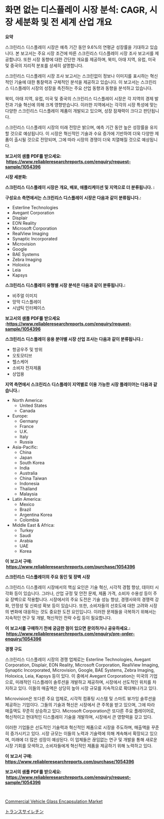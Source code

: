 <p><h1>화면 없는 디스플레이 시장 분석: CAGR, 시장 세분화 및 전 세계 산업 개요</h1></p><p><strong>요약</strong></p>
<p><p>스크린리스 디스플레이 시장은 예측 기간 동안 9.6%의 연평균 성장률을 기대하고 있습니다. 본 보고서는 주요 시장 조건에 따른 스크린리스 디스플레이 시장 조사 보고서를 제공합니다. 또한 시장 동향에 대한 간단한 개요를 제공하며, 북미, 아태 지역, 유럽, 미국 및 중국의 지리적 분포를 상세히 설명합니다. </p><p>스크린리스 디스플레이 시장 조사 보고서는 스크린없이 정보나 이미지를 표시하는 혁신적인 기술에 대한 통찰력과 구체적인 분석을 제공하고 있습니다. 이 보고서는 스크린리스 디스플레이 시장의 성장을 촉진하는 주요 산업 동향과 동향을 분석하고 있습니다.</p><p>북미, 아태 지역, 유럽, 미국 및 중국의 스크린리스 디스플레이 시장은 각 지역의 경제 발전과 기술 혁신에 의해 크게 영향받습니다. 이러한 지역에서는 각각의 시장 특성에 맞는 다양한 스크린리스 디스플레이 제품이 개발되고 있으며, 성장 잠재력이 크다고 판단됩니다.</p><p>스크린리스 디스플레이 시장의 미래 전망은 밝으며, 예측 기간 동안 높은 성장률을 유지할 것으로 예상됩니다. 이 시장은 혁신적인 기술과 수요 증가에 기반하여 더욱 다양한 제품이 출시될 것으로 전망되며, 그에 따라 시장의 경쟁이 더욱 치열해질 것으로 예상됩니다.</p></p>
<p><strong>보고서의 샘플 PDF를 받으세요: &nbsp;<a href="https://www.reliableresearchreports.com/enquiry/request-sample/1054396">https://www.reliableresearchreports.com/enquiry/request-sample/1054396</a></strong></p>
<p><strong>시장 세분화:</strong></p>
<p><strong> 스크린리스 디스플레이 시장은 개요, 배포, 애플리케이션 및 지역으로 더 분류됩니다. :</strong></p>
<p><strong>구성요소 측면에서는 스크린리스 디스플레이 시장은 다음과 같이 분류됩니다.:</strong></p>
<p><ul><li>Esterline Technologies</li><li>Avegant Corporation</li><li>Displair</li><li>EON Reality</li><li>Microsoft Corporation</li><li>RealView Imaging</li><li>Synaptic Incorporated</li><li>Microvision</li><li>Google</li><li>BAE Systems</li><li>Zebra Imaging</li><li>Holoxica</li><li>Leia</li><li>Kapsys</li></ul></p>
<p><strong> 스크린리스 디스플레이 유형별 시장 분석은 다음과 같이 분류됩니다.:</strong></p>
<p><ul><li>비주얼 이미지</li><li>망막 디스플레이</li><li>시냅틱 인터페이스</li></ul></p>
<p><strong>보고서의 샘플 PDF를 받으세요 :<a href="https://www.reliableresearchreports.com/enquiry/request-sample/1054396">https://www.reliableresearchreports.com/enquiry/request-sample/1054396</a></strong></p>
<p><strong> 스크린리스 디스플레이 응용 분야별 시장 산업 조사는 다음과 같이 분류됩니다.:</strong></p>
<p><ul><li>항공우주 및 방위</li><li>오토모티브</li><li>헬스케어</li><li>소비자 전자제품</li><li>상업용</li></ul></p>
<p><strong>지역 측면에서 스크린리스 디스플레이 지역별로 이용 가능한 시장 플레이어는 다음과 같습니다.:</strong></p>
<p><ul>
    <li>
        North America:
        <ul>
            <li>United States</li>
            <li>Canada</li>
        </ul>
    </li>
    <li>
        Europe:
        <ul>
            <li>Germany</li>
            <li>France</li>
            <li>U.K.</li>
            <li>Italy</li>
            <li>Russia</li>
        </ul>
    </li>
    <li>
        Asia-Pacific:
        <ul>
            <li>China</li>
            <li>Japan</li>
            <li>South Korea</li>
            <li>India</li>
            <li>Australia</li>
            <li>China Taiwan</li>
            <li>Indonesia</li>
            <li>Thailand</li>
            <li>Malaysia</li>
        </ul>
    </li>
    <li>
        Latin America:
        <ul>
            <li>Mexico</li>
            <li>Brazil</li>
            <li>Argentina Korea</li>
            <li>Colombia</li>
        </ul>
    </li>
    <li>
        Middle East & Africa:
        <ul>
            <li>Turkey</li>
            <li>Saudi</li>
            <li>Arabia</li>
            <li>UAE</li>
            <li>Korea</li>
        </ul>
    </li>
    </ul></p>
<p><strong>이 보고서 구매: &nbsp;<a href="https://www.reliableresearchreports.com/purchase/1054396">https://www.reliableresearchreports.com/purchase/1054396</a></strong></p>
<p><strong>스크린리스 디스플레이의 주요 동인 및 장벽 시장</strong></p>
<p><p>스크린리스 디스플레이 시장에서의 핵심 요인은 기술 혁신, 시각적 경험 향상, 데이터 시각화 등이 있습니다. 그러나, 산업 규정 및 안전 문제, 제품 가격, 소비자 수용성 등이 주요 장벽으로 작용합니다. 시장에서의 주요 도전은 기술 성능 향상, 경쟁사와의 경쟁력 강화, 안정성 및 신뢰성 확보 등이 있습니다. 또한, 소비자들의 선호도에 대한 고려와 시장의 변화에 대응하는 것도 중요한 도전 요인입니다. 이러한 문제들을 극복하기 위해서는 지속적인 연구 및 개발, 혁신적인 전략 수립 등이 필요합니다.</p></p>
<p><strong>이 보고서를 구매하기 전에 궁금한 점이 있으면 문의하거나 공유하세요.: &nbsp;<a href="https://www.reliableresearchreports.com/enquiry/pre-order-enquiry/1054396">https://www.reliableresearchreports.com/enquiry/pre-order-enquiry/1054396</a></strong></p>
<p><strong>경쟁 구도</strong></p>
<p><p>스크린리스 디스플레이 시장의 경쟁 업체로는 Esterline Technologies, Avegant Corporation, Displair, EON Reality, Microsoft Corporation, RealView Imaging, Synaptic Incorporated, Microvision, Google, BAE Systems, Zebra Imaging, Holoxica, Leia, Kapsys 등이 있다. 이 중에서 Avegant Corporation는 미국의 기업으로, 미래적인 디스플레이 솔루션을 개발하고 제공하며, 시장에서 선도적인 위치를 차지하고 있다. 이들의 매출액은 상당히 높아 시장 규모를 지속적으로 확대해나가고 있다.</p><p>Microvision은 또다른 주요 업체로, 시각적 컴퓨팅 시스템 및 스마트 뷰가잉 솔루션을 제공하는 기업이다. 그들의 기술과 혁신은 시장에서 큰 주목을 받고 있으며, 그에 따라 매출액도 꾸준히 상승하고 있다. Microsoft Corporation은 또다른 주요 플레이어로, 혁신적이고 현대적인 디스플레이 기술을 개발하며, 시장에서 큰 영향력을 갖고 있다.</p><p>이러한 기업들은 선도적인 기술력과 혁신적인 제품으로 시장을 주도하며, 매출액을 꾸준히 증가시키고 있다. 시장 규모는 이들의 노력과 기술력에 의해 계속해서 확장되고 있으며, 미래에 더 많은 성장이 예상된다. 이 업체들은 끊임없는 연구 및 개발을 통해 새로운 시장 기회를 모색하고, 소비자들에게 혁신적인 제품을 제공하기 위해 노력하고 있다.</p></p>
<p><strong>이 보고서 구매: &nbsp; <a href="https://www.reliableresearchreports.com/purchase/1054396">https://www.reliableresearchreports.com/purchase/1054396</a></strong></p>
<p><strong>보고서의 샘플 PDF를 받으세요: &nbsp;<a href="https://www.reliableresearchreports.com/enquiry/request-sample/1054396">https://www.reliableresearchreports.com/enquiry/request-sample/1054396</a></strong><strong></strong></p>
<p>&nbsp;</p>
<p><p><a href="https://automatic-knee-4c7.notion.site/Commercial-Vehicle-Glass-Encapsulation-Market-Offer-Valuable-Insights-into-Market-Size-Market-Share-534f737f457941c7805a4c7a7331096b">Commercial Vehicle Glass Encapsulation Market</a></p><p><a href="https://github.com/Sophiaard2003/Market-Research-Report-List-1/blob/main/12092956265.md">トランスサイレチン</a></p></p>
